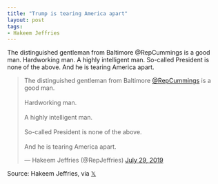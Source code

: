 ```yaml
---
title: "Trump is tearing America apart"
layout: post
tags:
- Hakeem Jeffries
---
```


The distinguished gentleman from Baltimore @RepCummings is a good man. Hardworking man. A highly intelligent man. So-called President is none of the above. And he is tearing America apart.

<blockquote class="twitter-tweet"><p lang="en" dir="ltr">The distinguished gentleman from Baltimore <a href="https://twitter.com/RepCummings?ref_src=twsrc%5Etfw">@RepCummings</a> is a good man.<br><br>Hardworking man.<br><br>A highly intelligent man.<br><br>So-called President is none of the above. <br><br>And he is tearing America apart.</p>&mdash; Hakeem Jeffries (@RepJeffries) <a href="https://twitter.com/RepJeffries/status/1155815998911651842?ref_src=twsrc%5Etfw">July 29, 2019</a></blockquote> <script async src="https://platform.twitter.com/widgets.js" charset="utf-8"></script>

Source: Hakeem Jeffries, via [𝕏](https://x.com)
